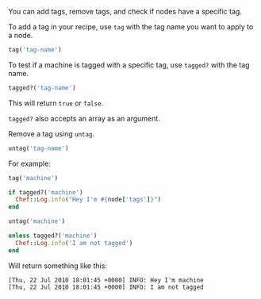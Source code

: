 You can add tags, remove tags, and check if nodes have a specific tag.

To add a tag in your recipe, use `tag` with the tag name you want to apply to a node.

```ruby
tag('tag-name')
```

To test if a machine is tagged with a specific tag, use `tagged?` with the tag name.

```ruby
tagged?('tag-name')
```

This will return `true` or `false`.

`tagged?` also accepts an array as an argument.

Remove a tag using `untag`.

```ruby
untag('tag-name')
```

For example:

```ruby
tag('machine')

if tagged?('machine')
  Chef::Log.info("Hey I'm #{node['tags']}")
end

untag('machine')

unless tagged?('machine')
  Chef::Log.info('I am not tagged')
end
```

Will return something like this:

```none
[Thu, 22 Jul 2010 18:01:45 +0000] INFO: Hey I'm machine
[Thu, 22 Jul 2010 18:01:45 +0000] INFO: I am not tagged
```
